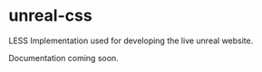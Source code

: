 # unreal-css
LESS Implementation used for developing the live unreal website.

Documentation coming soon.
